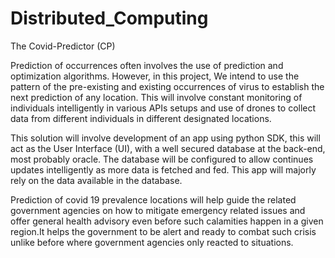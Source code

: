 # Distributed_Computing

The Covid-Predictor (CP)

Prediction of occurrences often involves the use of prediction and optimization algorithms. However, in this project, We intend to use the pattern of the 
pre-existing and existing occurrences of virus to establish the next prediction of any location. This will involve constant monitoring of individuals intelligently in various APIs 
setups and use of drones to collect data from different individuals in different designated locations.

This solution will involve development of an app using python SDK, this will act as the User Interface (UI), with a well secured database at the back-end, most probably oracle.
The database will be configured to allow continues updates intelligently as more data is fetched and fed. This app will majorly rely on the data available in the database.

Prediction of covid 19 prevalence locations will help guide the related government agencies on how to mitigate emergency related issues and offer general health advisory even 
before such calamities happen in a given region.It helps the government to be alert and ready to combat such crisis unlike before where government agencies only reacted to
situations.
